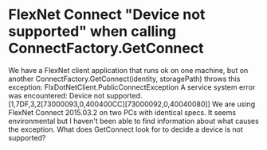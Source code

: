 
# FlexNet Connect "Device not supported" when calling ConnectFactory.GetConnect

We have a FlexNet client application that runs ok on one machine, but on another ConnectFactory.GetConnect(identity, storagePath) throws this exception:
FlxDotNetClient.PublicConnectException A service system error was encountered: Device not supported. [1,7DF,3,2[73000093,0,400400CC][73000092,0,40040080]]
We are using FlexNet Connect 2015.03.2 on two PCs with identical specs. It seems environmental but I haven't been able to find information about what causes the exception.
What does GetConnect look for to decide a device is not supported?

        